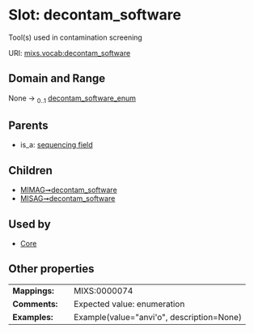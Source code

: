 
# Slot: decontam_software


Tool(s) used in contamination screening

URI: [mixs.vocab:decontam_software](https://w3id.org/mixs/vocab/decontam_software)


## Domain and Range

None &#8594;  <sub>0..1</sub> [decontam_software_enum](decontam_software_enum.md)

## Parents

 *  is_a: [sequencing field](sequencing_field.md)

## Children

 *  [MIMAG➞decontam_software](MIMAG_decontam_software.md)
 *  [MISAG➞decontam_software](MISAG_decontam_software.md)

## Used by

 * [Core](Core.md)

## Other properties

|  |  |  |
| --- | --- | --- |
| **Mappings:** | | MIXS:0000074 |
| **Comments:** | | Expected value: enumeration |
| **Examples:** | | Example(value="anvi'o", description=None) |

